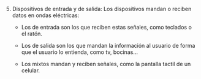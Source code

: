 5. Dispositivos de entrada y de salida:
    Los dispositivos mandan o reciben datos en ondas eléctricas:

    - Los de entrada son los que reciben estas señales, como teclados o el ratón.

    - Los de salida son los que mandan la información al usuario de forma que el usuario lo entienda, como tv, bocinas...

    - Los mixtos mandan y reciben señales, como la pantalla tactil de un celular.

